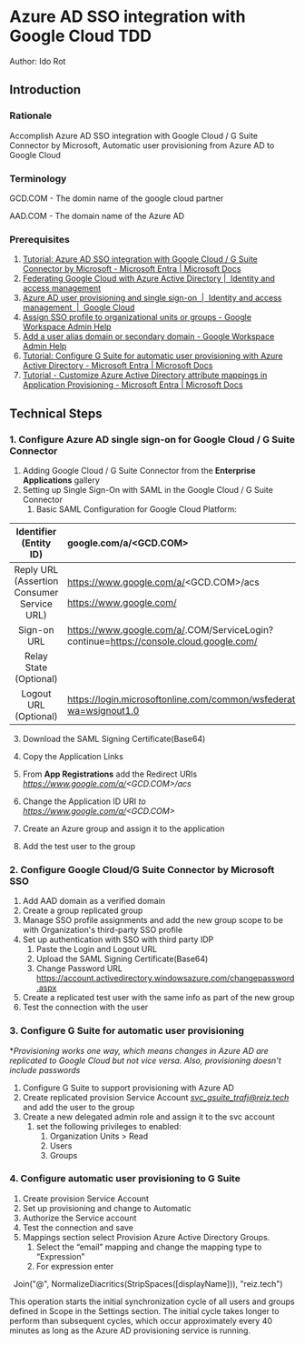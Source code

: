 # Azure AD SSO integration with Google Cloud TDD

Author: Ido Rot

## Introduction

### Rationale

Accomplish Azure AD SSO integration with Google Cloud / G Suite Connector by Microsoft, Automatic user provisioning from Azure AD to Google Cloud

### Terminology

GCD.COM - The domin name of the google cloud partner

AAD.COM - The domain name of the Azure AD

### Prerequisites

1. [Tutorial: Azure AD SSO integration with Google Cloud / G Suite Connector by Microsoft - Microsoft Entra | Microsoft Docs](https://docs.microsoft.com/en-us/azure/active-directory/saas-apps/google-apps-tutorial#configure-google-cloudg-suite-connector-by-microsoft-sso)
1. [Federating Google Cloud with Azure Active Directory |  Identity and access management](https://cloud.google.com/architecture/identity/federating-gcp-with-azure-active-directory)
1. [Azure AD user provisioning and single sign-on  |  Identity and access management  |  Google Cloud](https://cloud.google.com/architecture/identity/federating-gcp-with-azure-ad-configuring-provisioning-and-single-sign-on)
1. [Assign SSO profile to organizational units or groups - Google Workspace Admin Help](https://support.google.com/a/answer/10723804?hl=en)
1. [Add a user alias domain or secondary domain - Google Workspace Admin Help](https://support.google.com/a/answer/7502379?hl=en)
1. [Tutorial: Configure G Suite for automatic user provisioning with Azure Active Directory - Microsoft Entra | Microsoft Docs](https://docs.microsoft.com/en-us/azure/active-directory/saas-apps/g-suite-provisioning-tutorial)
1. [Tutorial - Customize Azure Active Directory attribute mappings in Application Provisioning - Microsoft Entra | Microsoft Docs](https://docs.microsoft.com/en-us/azure/active-directory/app-provisioning/customize-application-attributes)

## Technical Steps


### 1. Configure Azure AD single sign-on for Google Cloud / G Suite Connector
   1. Adding Google Cloud / G Suite Connector from the **Enterprise Applications** gallery
   2. Setting up Single Sign-On with SAML in the Google Cloud / G Suite Connector
      1. Basic SAML Configuration for Google Cloud Platform: 

|Identifier (Entity ID)|google.com/a/<GCD.COM>|
| :-: | :- |
|Reply URL (Assertion Consumer Service URL)|<p>https://www.google.com/a/<GCD.COM>/acs</p><p>https://www.google.com/</p>|
|Sign-on URL|https://www.google.com/a/<AAD>.COM/ServiceLogin?continue=https://console.cloud.google.com/|
|Relay State (Optional)||
|Logout URL (Optional)|https://login.microsoftonline.com/common/wsfederation?wa=wsignout1.0|

3. Download the SAML Signing Certificate(Base64)
4. Copy the Application Links 

5. From **App Registrations** add the Redirect URIs *https://www.google.com/a/<GCD.COM>/acs* 
6. Change the Application ID URI *to https://www.google.com/a/<GCD.COM>*
7. Create an Azure group and assign it to the application
8. Add the test user to the group


### 2. Configure Google Cloud/G Suite Connector by Microsoft SSO
   1. Add AAD domain as a verified domain
   2. Create a group replicated group
   3. Manage SSO profile assignments and add the new group scope to be with Organization's third-party SSO profile 
   4. Set up authentication with SSO with third party IDP
      1. Paste the Login and Logout URL
      2. Upload the SAML Signing Certificate(Base64)
      3. Change Password URL <https://account.activedirectory.windowsazure.com/changepassword.aspx>
   4. Create a replicated test user with the same info as part of the new group
   5. Test the connection with the user

### 3. Configure G Suite for automatic user provisioning

\**Provisioning works one way, which means changes in Azure AD are replicated to Google Cloud but not vice versa. Also, provisioning doesn't include passwords*

1. Configure G Suite to support provisioning with Azure AD
2. Create replicated provision Service Account [*svc_gsuite_trafi@reiz.tech*](mailto:svc_gsuite_trafi@reiz.tech) and add the user to the group 
3. Create a new delegated admin role and assign it to the svc account
   1. set the following privileges to enabled:
      1. Organization Units > Read
      1. Users
      1. Groups


### 4. Configure automatic user provisioning **to** G Suite
   1. Create provision Service Account 
   2. Set up provisioning and change to Automatic
   3. Authorize the Service account
   4. Test the connection and save
   5. Mappings section select Provision Azure Active Directory Groups.
      1. Select the “email” mapping and change the mapping type to “Expression”
      1. For expression enter

` `Join("@", NormalizeDiacritics(StripSpaces([displayName])), "reiz.tech")

This operation starts the initial synchronization cycle of all users and groups defined in Scope in the Settings section. The initial cycle takes longer to perform than subsequent cycles, which occur approximately every 40 minutes as long as the Azure AD provisioning service is running.








